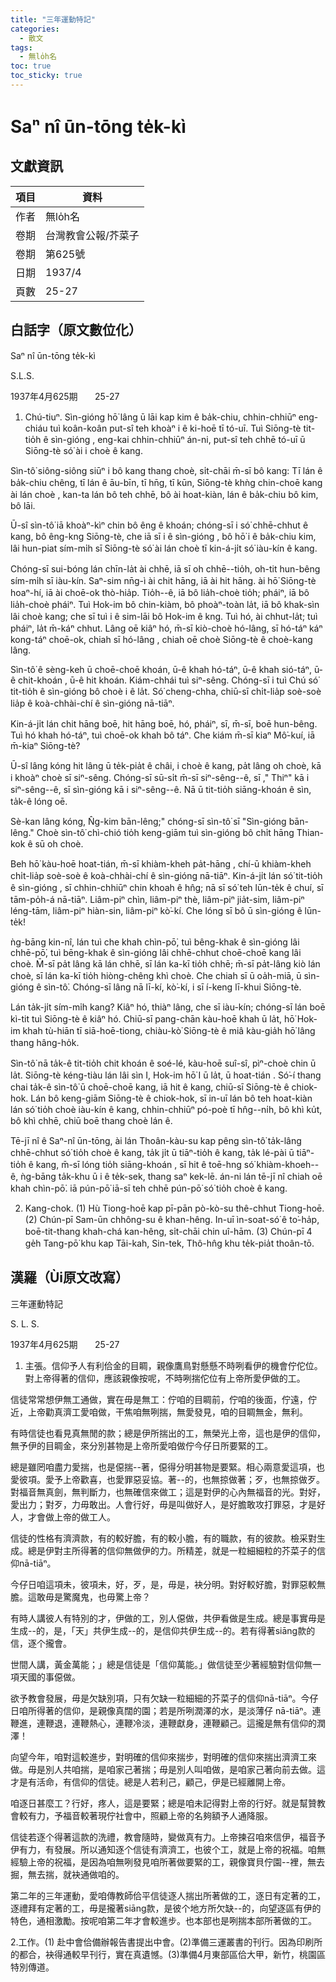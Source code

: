 ```yaml
---
title: "三年運動特記"
categories:
  - 散文
tags:
  - 無lo̍h名
toc: true
toc_sticky: true
---
```


# Saⁿ nî ūn-tōng te̍k-kì

## 文獻資訊

| 項目 | 資料 |
|---|---|
| 作者 | 無lo̍h名 |
| 卷期 | 台灣教會公報/芥菜子 |
| 卷期 | 第625號 |
| 日期 | 1937/4 |
| 頁數 | 25-27 |

## 白話字（原文數位化）

Saⁿ nî ūn-tōng te̍k-kì

S.L.S.

1937年4月625期       25-27

1. Chú-tiuⁿ. Sìn-gióng hō͘ lâng ū lāi kap kim ê ba̍k-chiu, chhin-chhiūⁿ eng-chiáu tuì koân-koân put-sî teh khoàⁿ i ê ki-hoē tī tó-uī. Tuì Siōng-tè tit-tio̍h ê sìn-gióng , eng-kai chhin-chhiūⁿ án-ni, put-sî teh chhē tó-uī ū Siōng-tè só͘ ài i choè ê kang.

Sìn-tô͘ siông-siông siūⁿ i bô kang thang choè, si̍t-chāi m̄-sī bô kang: Tī lán ê ba̍k-chiu chêng, tī lán ê āu-bīn, tī hn̄g, tī kūn, Siōng-tè khǹg chin-choē kang ài lán choè , kan-ta lán bô teh chhē, bô ài hoat-kiàn, lán ê ba̍k-chiu bô kim, bô lāi.

Ū-sî sìn-tô͘ iā khoàⁿ-kìⁿ chin bô êng ê khoán; chóng-sī i só͘ chhē-chhut ê kang, bô êng-kng Siōng-tè, che iā sī i ê sìn-gióng , bô hō͘ i ê ba̍k-chiu kim, lâi hun-piat sím-mi̍h sī Siōng-tè só͘ ài lán choè tī kin-á-ji̍t só͘ iàu-kín ê kang.

Chóng-sī sui-bóng lán chīn-la̍t ài chhē, iā sī oh chhē--tio̍h, oh-tit hun-bêng sím-mi̍h sī iàu-kín. Saⁿ-sim nn̄g-ì ài chit hāng, iā ài hit hāng. ài hō͘ Siōng-tè hoaⁿ-hí, iā ài choē-ok thò-hia̍p. Tio̍h--ê, iā bô lia̍h-choè tio̍h; pháiⁿ, iā bô lia̍h-choè pháiⁿ. Tuì Hok-im bô chin-kiàm, bô phoàⁿ-toàn la̍t, iā bô khak-sìn lâi choè kang; che sī tuì i ê sim-lāi bô Hok-im ê kng. Tuì hó, ài chhut-la̍t; tuì pháiⁿ, la̍t m̄-káⁿ chhut. Lâng oē kiâⁿ hó, m̄-sī kiò-choè hó-lâng, sī hó-táⁿ káⁿ kong-táⁿ choē-ok, chiah sī hó-lâng , chiah oē choè Siōng-tè ê choè-kang lâng.

Sìn-tô͘ ê sèng-keh ū choē-choē khoán, ū-ê khah hó-táⁿ, ū-ê khah sió-táⁿ, ū-ê chit-khoán , ū-ê hit khoán. Kiám-chhái tuì siⁿ-sêng. Chóng-sī i tuì Chú só͘ tit-tio̍h ê sìn-gióng bô choè i ê la̍t. Só͘ cheng-chha, chiū-sī chi̍t-lia̍p soè-soè lia̍p ê koà-chhài-chí ê sìn-gióng nā-tiāⁿ.

Kin-á-ji̍t lán chit hāng boē, hit hāng boē, hó, pháiⁿ, sī, m̄-sī, boē hun-bêng. Tuì hó khah hó-táⁿ, tuì choē-ok khah bô táⁿ. Che kiám m̄-sī kiaⁿ Mô͘-kuí, iā m̄-kiaⁿ Siōng-tè?

Ū-sî lâng kóng hit lâng ū te̍k-pia̍t ê châi, i choè ê kang, pa̍t lâng oh choè, kā i khoàⁿ choè sī siⁿ-sêng. Chóng-sī sū-si̍t m̄-sī siⁿ-sêng--ê, sī ," Thiⁿ" kā i siⁿ-sêng--ê, sī sìn-gióng kā i siⁿ-sêng--ê. Nā ū tit-tio̍h siāng-khoán ê sìn, ta̍k-ê lóng oē.

Sè-kan lâng kóng, N̂g-kim bān-lêng;" chóng-sī sìn-tô͘ sī "Sìn-gióng bān-lêng." Choè sìn-tô͘ chì-chió tio̍h keng-giām tuì sìn-gióng bô chi̍t hāng Thian-kok ê sū oh choè.

Beh hō͘ kàu-hoē hoat-tián, m̄-sī khiàm-kheh pa̍t-hāng , chí-ū khiàm-kheh chi̍t-lia̍p soè-soè ê koà-chhài-chí ê sìn-gióng nā-tiāⁿ. Kin-á-ji̍t lán só͘ tit-tio̍h ê sìn-gióng , sī chhin-chhiūⁿ chin khoah ê hn̂g; nā sī só͘ teh lūn-te̍k ê chuí, sī tām-po̍h-á nā-tiāⁿ. Liâm-piⁿ chìn, liâm-piⁿ thè, liâm-piⁿ jia̍t-sim, liâm-piⁿ léng-tām, liâm-piⁿ hiàn-sin, liâm-piⁿ kò͘-kí. Che lóng sī bô ū sìn-gióng ê lūn-te̍k!

ǹg-bāng kin-nî, lán tuì che khah chìn-pō͘, tuì bêng-khak ê sìn-gióng lâi chhē-pō͘, tuì bēng-khak ê sìn-gióng lâi chhē-chhut choē-choē kang lâi choè. M̄-sī pa̍t lâng kā lán chhē, sī lán ka-kī tio̍h chhē; m̄-sī pa̍t-lâng kiò lán choè, sī lán ka-kī tio̍h hiòng-chêng khì choè. Che chiah sī ū oa̍h-miā, ū sìn-gióng ê sìn-tô͘. Chóng-sī lâng nā lī-kí, kò͘-kí, i sī í-keng lī-khui Siōng-tè.

Lán ta̍k-ji̍t sím-mi̍h kang? Kiâⁿ hó, thiàⁿ lâng, che sī iàu-kín; chóng-sī lán boē kì-tit tuì Siōng-tè ê kiâⁿ hó. Chiū-sī pang-chān kàu-hoē khah ū la̍t, hō͘ Hok-im khah tù-hiān tī siā-hoē-tiong, chiàu-kò͘ Siōng-tè ê miâ kàu-gia̍h hō͘ lâng thang hâng-ho̍k.

Sìn-tô͘ nā ta̍k-ê tit-tio̍h chit khoán ê soé-lé, kàu-hoē suî-sî, pìⁿ-choè chin ū la̍t. Siōng-tè kéng-tiàu lán lâi sìn I, Hok-im hō͘ I ū la̍t, ū hoat-tián . Só͘-í thang chai ta̍k-ê sìn-tô͘ ū choē-choē kang, iā hit ê kang, chiū-sī Siōng-tè ê chiok-hok. Lán bô keng-giām Siōng-tè ê chiok-hok, sī in-uī lán bô teh hoat-kiàn lán só͘ tio̍h choè iàu-kín ê kang, chhin-chhiūⁿ pó-poè tī hn̂g--ni̍h, bô khì ku̍t, bô khì chhē, chiū boē thang choè lán ê.

Tē-jī nî ê Saⁿ-nî ūn-tōng, ài lán Thoân-kàu-su kap pêng sìn-tô͘ ta̍k-lâng chhē-chhut só͘ tio̍h choè ê kang, ta̍k ji̍t ū tiāⁿ-tio̍h ê kang, ta̍k lé-pài ū tiāⁿ-tio̍h ê kang, m̄-sī lóng tio̍h siāng-khoán , sī hit ê toē-hng só͘ khiàm-khoeh--ê, ǹg-bāng ta̍k-khu ū i ê te̍k-sek, thang saⁿ kek-lē. án-ni lán tē-jī nî chiah oē khah chìn-pō͘. iā pún-pō͘ iā-sī teh chhē pún-pō͘ só͘ tio̍h choè ê kang.

2. Kang-chok. (1) Hù Tiong-hoē kap pī-pān pò-kò-su thê-chhut Tiong-hoē. (2) Chún-pī Sam-ūn chhông-su ê khan-hêng. In-uī ìn-soat-só͘ ê to͘-ha̍p, boē-tit-thang khah-chá kan-hêng, si̍t-chāi chin uî-hām. (3) Chún-pī 4 ge̍h Tang-pō͘ khu kap Tāi-kah, Sin-tek, Thô-hn̂g khu te̍k-pia̍t thoân-tō.

## 漢羅（Ùi原文改寫）

三年運動特記

S. L. S.

1937年4月625期       25-27

1. 主張。信仰予人有利佮金的目睭，親像鷹鳥對懸懸不時咧看伊的機會佇佗位。對上帝得著的信仰，應該親像按呢，不時咧揣佗位有上帝所愛伊做的工。

信徒常常想伊無工通做，實在毋是無工：佇咱的目睭前，佇咱的後面，佇遠，佇近，上帝勸真濟工愛咱做，干焦咱無咧揣，無愛發見，咱的目睭無金，無利。

有時信徒也看見真無閒的款；總是伊所揣出的工，無榮光上帝，這也是伊的信仰，無予伊的目睭金，來分別甚物是上帝所愛咱做佇今仔日所要緊的工。

總是雖罔咱盡力愛揣，也是僫揣--著，僫得分明甚物是要緊。相心兩意愛這項，也愛彼項。愛予上帝歡喜，也愛罪惡妥協。著--的，也無掠做著；歹，也無掠做歹。對福音無真劍，無判斷力，也無確信來做工；這是對伊的心內無福音的光。對好，愛出力；對歹，力毋敢出。人會行好，毋是叫做好人，是好膽敢攻打罪惡，才是好人，才會做上帝的做工人。

信徒的性格有濟濟款，有的較好膽，有的較小膽，有的職款，有的彼款。檢采對生成。總是伊對主所得著的信仰無做伊的力。所精差，就是一粒細細粒的芥菜子的信仰nā-tiāⁿ。

今仔日咱這項未，彼項未，好，歹，是，毋是，袂分明。對好較好膽，對罪惡較無膽。這敢毋是驚魔鬼，也毋驚上帝？

有時人講彼人有特別的才，伊做的工，別人僫做，共伊看做是生成。總是事實毋是生成--的，是，「天」共伊生成--的，是信仰共伊生成--的。若有得著siāng款的信，逐个攏會。

世間人講，黃金萬能；」總是信徒是「信仰萬能。」做信徒至少著經驗對信仰無一項天國的事僫做。

欲予教會發展，毋是欠缺別項，只有欠缺一粒細細的芥菜子的信仰nā-tiāⁿ。今仔日咱所得著的信仰，是親像真闊的園；若是所咧潤澤的水，是淡薄仔 nā-tiāⁿ。連鞭進，連鞭退，連鞭熱心，連鞭冷淡，連鞭獻身，連鞭顧己。這攏是無有信仰的潤澤！

向望今年，咱對這較進步，對明確的信仰來揣步，對明確的信仰來揣出濟濟工來做。毋是別人共咱揣，是咱家己著揣；毋是別人叫咱做，是咱家己著向前去做。這才是有活命，有信仰的信徒。總是人若利己，顧己，伊是已經離開上帝。

咱逐日甚麼工？行好，疼人，這是要緊；總是咱未記得對上帝的行好。就是幫贊教會較有力，予福音較著現佇社會中，照顧上帝的名夠額予人通降服。

信徒若逐个得著這款的洗禮，教會隨時，變做真有力。上帝揀召咱來信伊，福音予伊有力，有發展。所以通知逐个信徒有濟濟工，也彼个工，就是上帝的祝福。咱無經驗上帝的祝福，是因為咱無咧發見咱所著做要緊的工，親像寶貝佇園--裡，無去掘，無去揣，就袂通做咱的。

第二年的三年運動，愛咱傳教師佮平信徒逐人揣出所著做的工，逐日有定著的工，逐禮拜有定著的工，毋是攏著siāng款，是彼个地方所欠缺--的，向望逐區有伊的特色，通相激勵。按呢咱第二年才會較進步。也本部也是咧揣本部所著做的工。

2.工作。(1) 赴中會佮備辦報告書提出中會。(2)準備三運叢書的刊行。因為印刷所的都合，袂得通較早刊行，實在真遺憾。(3)準備4月東部區佮大甲，新竹，桃園區特別傳道。

